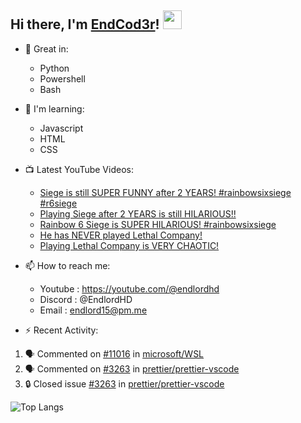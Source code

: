 ## Hi there, I'm [EndCod3r](https://youtube.com/@endlordhd)! <img src='https://github.com/EndCod3r/endlord15/blob/main/wave.gif?raw=true](https://github.com/Endlord15/endlord15/blob/38bca1b569f19b03a6cf246c35db5f7e2f331cc5/wave.gif' width=30>

- 🦾 Great in:
  - Python
  - Powershell
  - Bash

- 🌱 I'm learning:
  - Javascript
  - HTML
  - CSS

- 📺 Latest YouTube Videos:<!-- YOUTUBE:START -->
  - [Siege is still SUPER FUNNY after 2 YEARS! #rainbowsixsiege #r6siege](https://www.youtube.com/watch?v=J2j2Dmln7b8)
  - [Playing Siege after 2 YEARS is still HILARIOUS!!](https://www.youtube.com/watch?v=mZ6l2PE8TrA)
  - [Rainbow 6 Siege is SUPER HILARIOUS! #rainbowsixsiege](https://www.youtube.com/watch?v=HN01FQrGKlo)
  - [He has NEVER played Lethal Company!](https://www.youtube.com/watch?v=Bgr67OsyaRM)
  - [Playing Lethal Company is VERY CHAOTIC!](https://www.youtube.com/watch?v=wMQgJ02adKc)<!-- YOUTUBE:END -->


- 📫 How to reach me:
  - Youtube : <https://youtube.com/@endlordhd>
  - Discord : @EndlordHD
  - Email : endlord15@pm.me

 - ⚡️ Recent Activity:
<!--START_SECTION:activity-->
1. 🗣 Commented on [#11016](https://github.com/microsoft/WSL/issues/11016#issuecomment-1894677923) in [microsoft/WSL](https://github.com/microsoft/WSL)
2. 🗣 Commented on [#3263](https://github.com/prettier/prettier-vscode/issues/3263#issuecomment-1890918672) in [prettier/prettier-vscode](https://github.com/prettier/prettier-vscode)
3. 🔒 Closed issue [#3263](https://github.com/prettier/prettier-vscode/issues/3263) in [prettier/prettier-vscode](https://github.com/prettier/prettier-vscode)
<!--END_SECTION:activity-->

  ![Top Langs](https://github-readme-stats-endlord15.vercel.app/api/top-langs/?username=endcod3r&layout=compact&theme=transparent)
